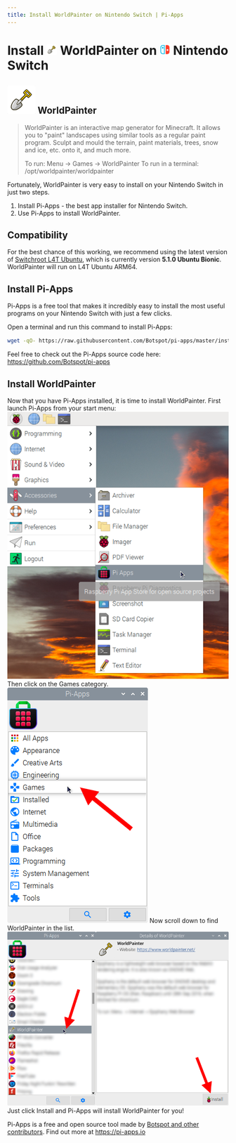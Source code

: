 ```yaml
---
title: Install WorldPainter on Nintendo Switch | Pi-Apps
---
```

<div class="simple-install-content content">

# Install <img src="/img/app-icons/WorldPainter/icon-64.png" height=24> WorldPainter on <img src=/img/other-icons/switch-icon.svg height=24> Nintendo Switch

## <img src="/img/app-icons/WorldPainter/icon-64.png"> WorldPainter
> WorldPainter is an interactive map generator for Minecraft.
> It allows you to "paint" landscapes using similar tools as a regular paint program.
> Sculpt and mould the terrain, paint materials, trees, snow and ice, etc. onto it, and much more.
> 
> To run: Menu -> Games -> WorldPainter
> To run in a terminal: /opt/worldpainter/worldpainter

Fortunately, WorldPainter is very easy to install on your Nintendo Switch in just two steps.
1. Install Pi-Apps - the best app installer for Nintendo Switch.
2. Use Pi-Apps to install WorldPainter.
</div>
<div class="simple-install-content content">

## Compatibility
For the best chance of this working, we recommend using the latest version of [Switchroot L4T Ubuntu](https://wiki.switchroot.org/en/Linux/Ubuntu-Install-Guide), which is currently version **5.1.0 Ubuntu Bionic**.
WorldPainter will run on L4T Ubuntu ARM64.
</div>
<div class="simple-install-content content">

## Install Pi-Apps

Pi-Apps is a free tool that makes it incredibly easy to install the most useful programs on your Nintendo Switch with just a few clicks.

Open a terminal and run this command to install Pi-Apps:
```bash
wget -qO- https://raw.githubusercontent.com/Botspot/pi-apps/master/install | bash
```
Feel free to check out the Pi-Apps source code here: https://github.com/Botspot/pi-apps
</div>
<div class="simple-install-content content">

## Install WorldPainter

Now that you have Pi-Apps installed, it is time to install WorldPainter.
First launch Pi-Apps from your start menu:
<img src="/img/start-menu.png">
Then click on the Games category.
<img src="/img/category-selections/Games.png">
Now scroll down to find WorldPainter in the list.
<img src="/img/app-icons/WorldPainter/app-selection.png">
Just click Install and Pi-Apps will install WorldPainter for you!
</div>
<div class="simple-install-content content">

Pi-Apps is a free and open source tool made by [Botspot and other contributors](/about/#contributors). Find out more at https://pi-apps.io
</div>
